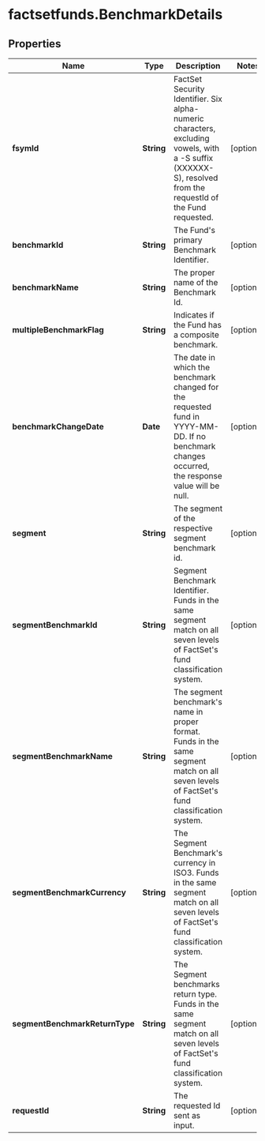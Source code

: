 # factsetfunds.BenchmarkDetails

## Properties

Name | Type | Description | Notes
------------ | ------------- | ------------- | -------------
**fsymId** | **String** | FactSet Security Identifier. Six alpha-numeric characters, excluding vowels, with a -S suffix (XXXXXX-S), resolved from the requestId of the Fund requested. | [optional] 
**benchmarkId** | **String** | The Fund&#39;s primary Benchmark Identifier. | [optional] 
**benchmarkName** | **String** | The proper name of the Benchmark Id. | [optional] 
**multipleBenchmarkFlag** | **String** | Indicates if the Fund has a composite benchmark. | [optional] 
**benchmarkChangeDate** | **Date** | The date in which the benchmark changed for the requested fund in YYYY-MM-DD. If no benchmark changes occurred, the response value will be null. | [optional] 
**segment** | **String** | The segment of the respective segment benchmark id. | [optional] 
**segmentBenchmarkId** | **String** | Segment Benchmark Identifier. Funds in the same segment match on all seven levels of FactSet&#39;s fund classification system. | [optional] 
**segmentBenchmarkName** | **String** | The segment benchmark&#39;s name in proper format. Funds in the same segment match on all seven levels of FactSet&#39;s fund classification system. | [optional] 
**segmentBenchmarkCurrency** | **String** | The Segment Benchmark&#39;s currency in ISO3. Funds in the same segment match on all seven levels of FactSet&#39;s fund classification system. | [optional] 
**segmentBenchmarkReturnType** | **String** | The Segment benchmarks return type. Funds in the same segment match on all seven levels of FactSet&#39;s fund classification system. | [optional] 
**requestId** | **String** | The requested Id sent as input. | [optional] 


